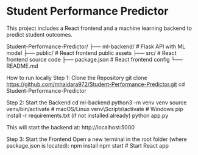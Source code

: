 # Student Performance Predictor

This project includes a React frontend and a machine learning backend to predict student outcomes.


Student-Performance-Predictor/
├── ml-backend/ # Flask API with ML model
├── public/ # React frontend public assets
├── src/ # React frontend source code
├── package.json # React frontend config
└── README.md

How to run locally
Step 1: Clone the Repository
git clone https://github.com/mhaidara972/Student-Performance-Predictor.git
cd Student-Performance-Predictor

Step 2: Start the Backend
cd ml-backend
python3 -m venv venv
source venv/bin/activate        # macOS/Linux
venv\Scripts\activate           # Windows
pip install -r requirements.txt (if not installed already)
python app.py

This will start the backend at: http://localhost:5000

Step 3: Start the Frontend
Open a new terminal in the root folder (where package.json is located):
npm install
npm start      # Start React app

